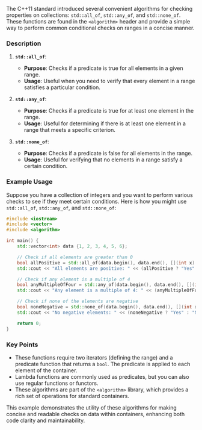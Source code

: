 The C++11 standard introduced several convenient algorithms for checking properties on collections: `std::all_of`, `std::any_of`, and `std::none_of`. These functions are found in the `<algorithm>` header and provide a simple way to perform common conditional checks on ranges in a concise manner.

### Description

1. **`std::all_of`**:
   - **Purpose**: Checks if a predicate is true for all elements in a given range.
   - **Usage**: Useful when you need to verify that every element in a range satisfies a particular condition.

2. **`std::any_of`**:
   - **Purpose**: Checks if a predicate is true for at least one element in the range.
   - **Usage**: Useful for determining if there is at least one element in a range that meets a specific criterion.

3. **`std::none_of`**:
   - **Purpose**: Checks if a predicate is false for all elements in the range.
   - **Usage**: Useful for verifying that no elements in a range satisfy a certain condition.

### Example Usage

Suppose you have a collection of integers and you want to perform various checks to see if they meet certain conditions. Here is how you might use `std::all_of`, `std::any_of`, and `std::none_of`:

```cpp
#include <iostream>
#include <vector>
#include <algorithm>

int main() {
    std::vector<int> data {1, 2, 3, 4, 5, 6};

    // Check if all elements are greater than 0
    bool allPositive = std::all_of(data.begin(), data.end(), [](int x) { return x > 0; });
    std::cout << "All elements are positive: " << (allPositive ? "Yes" : "No") << std::endl;

    // Check if any element is a multiple of 4
    bool anyMultipleOfFour = std::any_of(data.begin(), data.end(), [](int x) { return x % 4 == 0; });
    std::cout << "Any element is a multiple of 4: " << (anyMultipleOfFour ? "Yes" : "No") << std::endl;

    // Check if none of the elements are negative
    bool noneNegative = std::none_of(data.begin(), data.end(), [](int x) { return x < 0; });
    std::cout << "No negative elements: " << (noneNegative ? "Yes" : "No") << std::endl;

    return 0;
}
```

### Key Points
- These functions require two iterators (defining the range) and a predicate function that returns a `bool`. The predicate is applied to each element of the container.
- Lambda functions are commonly used as predicates, but you can also use regular functions or functors.
- These algorithms are part of the `<algorithm>` library, which provides a rich set of operations for standard containers.

This example demonstrates the utility of these algorithms for making concise and readable checks on data within containers, enhancing both code clarity and maintainability.